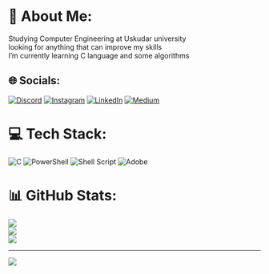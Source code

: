 # 💫 About Me:
Studying Computer Engineering at Uskudar university <br>looking for anything that can improve my skills<br>I’m currently learning C language and some algorithms<br>


## 🌐 Socials:
[![Discord](https://img.shields.io/badge/Discord-%237289DA.svg?logo=discord&logoColor=white)](https://discord.gg/https://discord.gg/eCWhpJf) [![Instagram](https://img.shields.io/badge/Instagram-%23E4405F.svg?logo=Instagram&logoColor=white)](https://instagram.com/Same_kelo) [![LinkedIn](https://img.shields.io/badge/LinkedIn-%230077B5.svg?logo=linkedin&logoColor=white)](https://linkedin.com/in/muhammed-kallo-698332276/) [![Medium](https://img.shields.io/badge/Medium-12100E?logo=medium&logoColor=white)](https://medium.com/@M.kallo) 

# 💻 Tech Stack:
![C](https://img.shields.io/badge/c-%2300599C.svg?style=for-the-badge&logo=c&logoColor=white) ![PowerShell](https://img.shields.io/badge/PowerShell-%235391FE.svg?style=for-the-badge&logo=powershell&logoColor=white) ![Shell Script](https://img.shields.io/badge/shell_script-%23121011.svg?style=for-the-badge&logo=gnu-bash&logoColor=white) ![Adobe](https://img.shields.io/badge/adobe-%23FF0000.svg?style=for-the-badge&logo=adobe&logoColor=white)
# 📊 GitHub Stats:
![](https://github-readme-stats.vercel.app/api?username=MuhammedKallo&theme=dark&hide_border=false&include_all_commits=false&count_private=false)<br/>
![](https://github-readme-streak-stats.herokuapp.com/?user=MuhammedKallo&theme=dark&hide_border=false)<br/>
![](https://github-readme-stats.vercel.app/api/top-langs/?username=MuhammedKallo&theme=dark&hide_border=false&include_all_commits=false&count_private=false&layout=compact)

---
[![](https://visitcount.itsvg.in/api?id=MuhammedKallo&icon=0&color=0)](https://visitcount.itsvg.in)

<!-- Proudly created with GPRM ( https://gprm.itsvg.in ) -->
